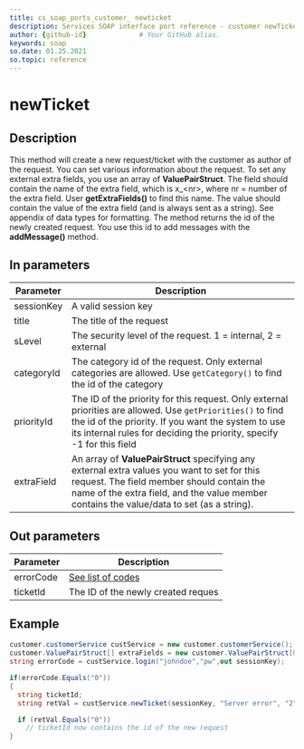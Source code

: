 ```yaml
---
title: cs_soap_ports_customer_ newticket
description: Services SOAP interface port reference - customer newTicket
author: {github-id}             # Your GitHub alias.
keywords: soap
so.date: 01.25.2021
so.topic: reference
---
```


# newTicket

## Description

This method will create a new request/ticket with the customer as author of the request. You can set various information about the request. To set any external extra fields, you use an array of **ValuePairStruct**. The field should contain the name of the extra field, which is x\_&lt;nr&gt;, where nr = number of the extra field. User **getExtraFields()** to find this name. The value should contain the value of the extra field (and is always sent as a string). See appendix of data types for formatting. The method returns the id of the newly created request. You use this id to add messages with the **addMessage()** method.

## In parameters

| Parameter | Description |
|---|---|
| sessionKey | A valid session key |
| title | The title of the request |
| sLevel | The security level of the request. 1 = internal, 2 = external |
| categoryId | The category id of the request. Only external categories are allowed. Use `getCategory()` to find the id of the category |
| priorityId | The ID of the priority for this request. Only external priorities are allowed. Use `getPriorities()` to find the id of the priority. If you want the system to use its internal rules for deciding the priority, specify -1 for this field |
| extraField | An array of **ValuePairStruct** specifying any external extra values you want to set for this request. The field member should contain the name of the extra field, and the value member contains the value/data to set (as a string). |

## Out parameters

| Parameter | Description |
|---|---|
| errorCode | [See list of codes][1] |
| ticketId | The ID of the newly created reques |

## Example

```csharp
customer.customerService custService = new customer.customerService();
customer.ValuePairStruct[] extraFields = new customer.ValuePairStruct[0]; //We do not want any extra fields set
string errorCode = custService.login("johndoe","pw",out sessionKey);

if(errorCode.Equals("0"))
{
  string ticketId;
  string retVal = custService.newTicket(sessionKey, "Server error", "2", "23", "-1", extraFields, out ticketId);

  if (retVal.Equals("0"))
    // ticketId now contains the id of the new request
}
```

<!-- Referenced links -->
[1]: ../error-codes.md
